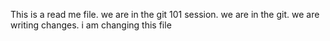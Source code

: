 This is a read me file. 
we are in the git 101 session.
we are in the git.
we are writing changes.
i am changing this file